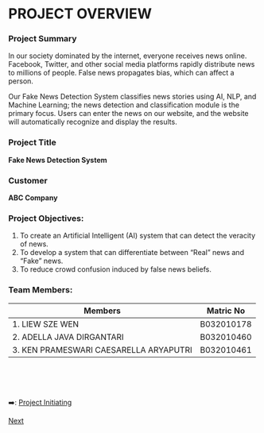 # PROJECT OVERVIEW
### Project Summary
In our society dominated by the internet, everyone receives news online. Facebook, Twitter, and other social media platforms rapidly distribute news to millions of people. False news propagates bias, which can affect a person. 

Our Fake News Detection System classifies news stories using AI, NLP, and Machine Learning; the news detection and classification module is the primary focus. Users can enter the news on our website, and the website will automatically recognize and display the results.
### Project Title
**Fake News Detection System** 
### Customer 
**ABC Company**
### Project Objectives:
1. To create an Artificial Intelligent (AI) system that can detect the veracity of news.
2. To develop a system that can differentiate between “Real” news and “Fake” news.
3. To reduce crowd confusion induced by false news beliefs.
### Team Members:
| Members                                | Matric No  |
| -------------------------------------- | ---------- |
| 1. LIEW SZE WEN                        | B032010178 | 
| 2. ADELLA JAVA DIRGANTARI              | B032010460 | 
| 3. KEN PRAMESWARI CAESARELLA ARYAPUTRI | B032010461 | 

&nbsp;<br>
&nbsp;<br>
&nbsp;<br>

:arrow_right:: [Project Initiating](https://github.com/FilleHeureuse/Fake-News-Detection-System/blob/main/Project%20Management%20Plan%20(PMP)/II.%20Project%20Initiating.md)

[Next](https://github.com/FilleHeureuse/Fake-News-Detection-System/blob/main/Project%20Management%20Plan%20(PMP)/I.%20Project%20Overview.md)

